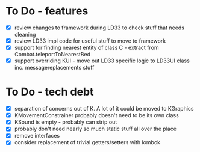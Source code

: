 # To Do - features

- [x] review changes to framework during LD33 to check stuff that needs cleaning
- [x] review LD33 impl code for useful stuff to move to framework
- [x] support for finding nearest entity of class C - extract from Combat.teleportToNearestBed
- [x] support overriding KUI - move out LD33 specific logic to LD33UI class inc. messagereplacements stuff

# To Do - tech debt

- [x] separation of concerns out of K. A lot of it could be moved to KGraphics
- [x] KMovementConstrainer probably doesn't need to be its own class
- [x] KSound is empty - probably can strip out
- [x] probably don't need nearly so much static stuff all over the place
- [x] remove interfaces
- [x] consider replacement of trivial getters/setters with lombok